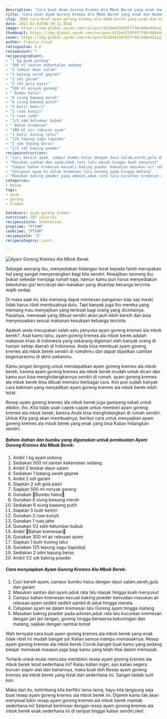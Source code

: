 ```yaml
---
description: "Cara buat Ayam Goreng Kremes Ala Mbok Berek yang enak dan Mudah Dibuat"
title: "Cara buat Ayam Goreng Kremes Ala Mbok Berek yang enak dan Mudah Dibuat"
slug: 1088-cara-buat-ayam-goreng-kremes-ala-mbok-berek-yang-enak-dan-mudah-dibuat
date: 2021-02-04T08:30:11.054Z
image: https://img-global.cpcdn.com/recipes/932be6258f057f40/680x482cq70/ayam-goreng-kremes-ala-mbok-berek-foto-resep-utama.jpg
thumbnail: https://img-global.cpcdn.com/recipes/932be6258f057f40/680x482cq70/ayam-goreng-kremes-ala-mbok-berek-foto-resep-utama.jpg
cover: https://img-global.cpcdn.com/recipes/932be6258f057f40/680x482cq70/ayam-goreng-kremes-ala-mbok-berek-foto-resep-utama.jpg
author: Francis Lloyd
ratingvalue: 4.8
reviewcount: 7
recipeingredient:
- "1 kg ayam potong"
- "500 ml santan kekentalan sedang"
- "2 lembar daun salam"
- "1 batang sereh geprek"
- "2 sdt garam"
- "2 sdt gula pasir"
- "500 ml minyak goreng"
- " Bumbu halus"
- "8 siung bawang merah"
- "6 siung bawang putih"
- "5 butir kemiri"
- "2 ruas kunyit"
- "1 ruas jahe"
- "1/2 sdm ketumbar bubuk"
- " Bahan kremesan"
- "300 ml air rebusan ayam"
- "1 butir kuning telur"
- "125 tepung sagu tapioka"
- "2 sdm tepung beras"
- "1/2 sdt baking powder"
recipeinstructions:
- "Cuci bersih ayam, campur bumbu halus dengan daun salam,sereh,gula dan garam"
- "Masukan santan dan ayam,aduk rata lalu masak hingga kuah menyusut"
- "Campur bahan kremesan kecuali baking powder kemudian masukan air rebusan ayam sedikit sedikit sambil di aduk hingga merata"
- "Celupkan ayam ke dalam kremesan lalu Goreng ayam hingga matang"
- "Masukan baking powder pada adonan,aduk rata lalu kucurkan kremesan dengan jari jari tangan, goreng hingga berwarna kekuningan dan matang, sajikan dengan sambal tomat"
categories:
- Resep
tags:
- ayam
- goreng
- kremes

katakunci: ayam goreng kremes 
nutrition: 205 calories
recipecuisine: Indonesian
preptime: "PT19M"
cooktime: "PT54M"
recipeyield: "3"
recipecategory: Lunch

---
```



![Ayam Goreng Kremes Ala Mbok Berek](https://img-global.cpcdn.com/recipes/932be6258f057f40/680x482cq70/ayam-goreng-kremes-ala-mbok-berek-foto-resep-utama.jpg)

Sebagai seorang ibu, menyediakan hidangan lezat kepada famili merupakan hal yang sangat menyenangkan bagi kita sendiri. Kewajiban seorang ibu bukan sekedar menjaga rumah saja, namun kamu pun harus menyediakan kebutuhan gizi tercukupi dan masakan yang disantap keluarga tercinta wajib sedap.

Di masa  saat ini, kita memang dapat memesan panganan siap saji meski tidak harus ribet membuatnya dulu. Tapi banyak juga lho mereka yang memang mau menyajikan yang terlezat bagi orang yang dicintainya. Pasalnya, memasak yang dibuat sendiri akan jauh lebih bersih dan bisa menyesuaikan sesuai makanan kesukaan keluarga tercinta. 



Apakah anda merupakan salah satu penyuka ayam goreng kremes ala mbok berek?. Asal kamu tahu, ayam goreng kremes ala mbok berek adalah makanan khas di Indonesia yang sekarang digemari oleh banyak orang di hampir setiap daerah di Indonesia. Anda bisa membuat ayam goreng kremes ala mbok berek sendiri di rumahmu dan dapat dijadikan camilan kegemaranmu di akhir pekanmu.

Kamu jangan bingung untuk mendapatkan ayam goreng kremes ala mbok berek, karena ayam goreng kremes ala mbok berek mudah untuk dicari dan kamu pun bisa menghidangkannya sendiri di rumah. ayam goreng kremes ala mbok berek bisa dibuat memalui berbagai cara. Kini pun sudah banyak cara kekinian yang menjadikan ayam goreng kremes ala mbok berek lebih lezat.

Resep ayam goreng kremes ala mbok berek juga gampang sekali untuk dibikin, lho. Kita tidak usah capek-capek untuk membeli ayam goreng kremes ala mbok berek, karena Anda bisa menghidangkan di rumah sendiri. Untuk Kita yang akan membuatnya, berikut cara untuk menyajikan ayam goreng kremes ala mbok berek yang enak yang bisa Kalian hidangkan sendiri.

<!--inarticleads1-->

##### Bahan-bahan dan bumbu yang digunakan untuk pembuatan Ayam Goreng Kremes Ala Mbok Berek:

1. Ambil 1 kg ayam potong
1. Sediakan 500 ml santan kekentalan sedang
1. Ambil 2 lembar daun salam
1. Sediakan 1 batang sereh geprek
1. Ambil 2 sdt garam
1. Siapkan 2 sdt gula pasir
1. Siapkan 500 ml minyak goreng
1. Gunakan  🌸Bumbu halus🌸
1. Gunakan 8 siung bawang merah
1. Sediakan 6 siung bawang putih
1. Siapkan 5 butir kemiri
1. Gunakan 2 ruas kunyit
1. Gunakan 1 ruas jahe
1. Gunakan 1/2 sdm ketumbar bubuk
1. Ambil  🌸Bahan kremesan🌸
1. Gunakan 300 ml air rebusan ayam
1. Siapkan 1 butir kuning telur
1. Gunakan 125 tepung sagu (tapioka)
1. Sediakan 2 sdm tepung beras
1. Ambil 1/2 sdt baking powder




<!--inarticleads2-->

##### Cara menyiapkan Ayam Goreng Kremes Ala Mbok Berek:

1. Cuci bersih ayam, campur bumbu halus dengan daun salam,sereh,gula dan garam
1. Masukan santan dan ayam,aduk rata lalu masak hingga kuah menyusut
1. Campur bahan kremesan kecuali baking powder kemudian masukan air rebusan ayam sedikit sedikit sambil di aduk hingga merata
1. Celupkan ayam ke dalam kremesan lalu Goreng ayam hingga matang
1. Masukan baking powder pada adonan,aduk rata lalu kucurkan kremesan dengan jari jari tangan, goreng hingga berwarna kekuningan dan matang, sajikan dengan sambal tomat




Wah ternyata cara buat ayam goreng kremes ala mbok berek yang enak tidak ribet ini mudah banget ya! Kalian semua mampu memasaknya. Resep ayam goreng kremes ala mbok berek Cocok banget buat kamu yang sedang belajar memasak maupun juga bagi kamu yang telah lihai dalam memasak.

Tertarik untuk mulai mencoba membikin resep ayam goreng kremes ala mbok berek lezat sederhana ini? Kalau kalian ingin, ayo kalian segera buruan siapin alat dan bahannya, maka buat deh Resep ayam goreng kremes ala mbok berek yang lezat dan sederhana ini. Sangat taidak sulit kan. 

Maka dari itu, ketimbang kita berfikir lama-lama, hayo kita langsung saja buat resep ayam goreng kremes ala mbok berek ini. Dijamin kamu tak akan menyesal bikin resep ayam goreng kremes ala mbok berek mantab sederhana ini! Selamat berkreasi dengan resep ayam goreng kremes ala mbok berek enak sederhana ini di tempat tinggal kalian sendiri,oke!.

